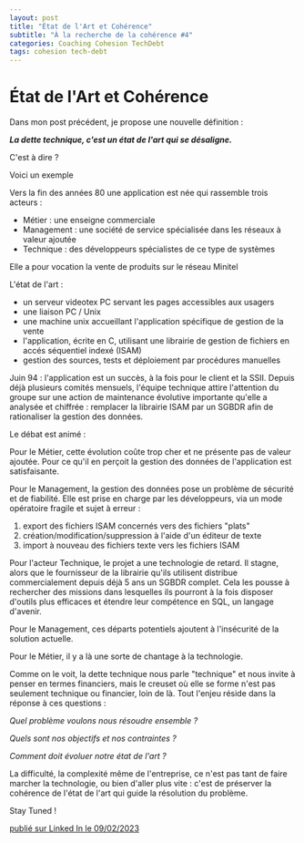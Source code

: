 ```yaml
---
layout: post
title: "État de l'Art et Cohérence"
subtitle: "À la recherche de la cohérence #4"
categories: Coaching Cohesion TechDebt
tags: cohesion tech-debt
---
```

# État de l'Art et Cohérence

Dans mon post précédent, je propose une nouvelle définition :

  *__La dette technique, c'est un état de l'art qui se désaligne.__*
<!--more-->

C'est à dire ? 

Voici un exemple

Vers la fin des années 80 une application est née qui rassemble trois acteurs : 

 - Métier : une enseigne commerciale
 - Management : une société de service spécialisée dans les réseaux à valeur ajoutée
 - Technique : des développeurs spécialistes de ce type de systèmes

Elle a pour vocation la vente de produits sur le réseau Minitel

L'état de l'art : 

- un serveur videotex PC servant les pages accessibles aux usagers
- une liaison PC / Unix
- une machine unix accueillant l'application spécifique de gestion de la vente
- l'application, écrite en C, utilisant une librairie de gestion de fichiers en accés séquentiel indexé (ISAM)
- gestion des sources, tests et déploiement par procédures manuelles

Juin 94 : l'application est un succès, à la fois pour le client et la SSII. Depuis déjà plusieurs comités mensuels, l'équipe technique attire l'attention du groupe sur une action de maintenance évolutive importante qu'elle a analysée et chiffrée : remplacer la librairie ISAM par un SGBDR afin de rationaliser la gestion des données. 

Le débat est animé :

Pour le Métier, cette évolution coûte trop cher et ne présente pas de valeur ajoutée. Pour ce qu'il en perçoit la gestion des données de l'application est satisfaisante.

Pour le Management, la gestion des données pose un problème de sécurité et de fiabilité. Elle est prise en charge par les développeurs, via un mode opératoire fragile et sujet à erreur :

1. export des fichiers ISAM concernés vers des fichiers "plats"
2. création/modification/suppression à l'aide d'un éditeur de texte
3. import à nouveau des fichiers texte vers les fichiers ISAM

Pour l'acteur Technique, le projet a une technologie de retard. Il stagne, alors que le fournisseur de la librairie qu'ils utilisent distribue commercialement depuis déjà 5 ans un SGBDR complet. Cela les pousse à rechercher des missions dans lesquelles ils pourront à la fois disposer d'outils plus efficaces et étendre leur compétence en SQL, un langage d'avenir.

Pour le Management, ces départs potentiels ajoutent à l'insécurité de la solution actuelle. 

Pour le Métier, il y a là une sorte de chantage à la technologie.

Comme on le voit, la dette technique nous parle "technique" et nous invite à penser en termes financiers, mais le creuset où elle se forme n'est pas seulement technique ou financier, loin de là. Tout l'enjeu réside dans la réponse à ces questions :

*Quel problème voulons nous résoudre ensemble ?*

*Quels sont nos objectifs et nos contraintes ?*

*Comment doit évoluer notre état de l'art ?*

La difficulté, la complexité même de l'entreprise, ce n'est pas tant de faire marcher la technologie, ou bien d'aller plus vite : c'est de préserver la cohérence de l'état de l'art qui guide la résolution du problème.

Stay Tuned !

[publié sur Linked In le 09/02/2023](https://www.linkedin.com/posts/christophe-thibaut-35b4657_etat-de-lart-et-coh%C3%A9rence-dans-mon-post-activity-7029335244319191041-JvL6?utm_source=share&utm_medium=member_desktop)
